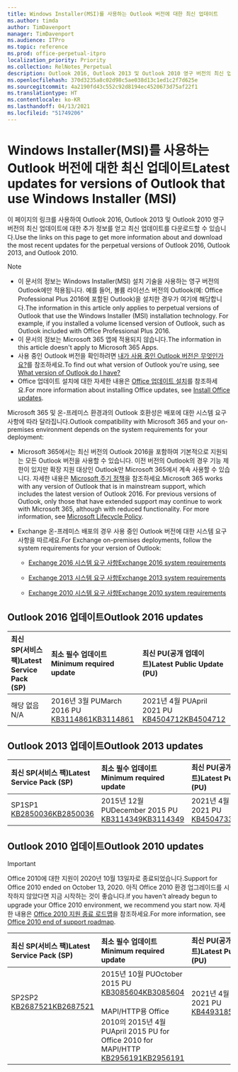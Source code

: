 ```yaml
---
title: Windows Installer(MSI)를 사용하는 Outlook 버전에 대한 최신 업데이트
ms.author: timda
author: TimDavenport
manager: TimDavenport
ms.audience: ITPro
ms.topic: reference
ms.prod: office-perpetual-itpro
localization_priority: Priority
ms.collection: RelNotes_Perpetual
description: Outlook 2016, Outlook 2013 및 Outlook 2010 영구 버전의 최신 업데이트 정보에 대한 링크를 IT 전문가에게 제공합니다.
ms.openlocfilehash: 370d3235a8c02d98c5ae038d13c1ed1c2f7d625e
ms.sourcegitcommit: 4a2190fd43c552c92d8194ec4520673d75af22f1
ms.translationtype: HT
ms.contentlocale: ko-KR
ms.lasthandoff: 04/13/2021
ms.locfileid: "51749206"
---
```

# <a name="latest-updates-for-versions-of-outlook-that-use-windows-installer-msi"></a><span data-ttu-id="1ac22-103">Windows Installer(MSI)를 사용하는 Outlook 버전에 대한 최신 업데이트</span><span class="sxs-lookup"><span data-stu-id="1ac22-103">Latest updates for versions of Outlook that use Windows Installer (MSI)</span></span>

<span data-ttu-id="1ac22-104">이 페이지의 링크를 사용하여 Outlook 2016, Outlook 2013 및 Outlook 2010 영구 버전의 최신 업데이트에 대한 추가 정보를 얻고 최신 업데이트를 다운로드할 수 있습니다.</span><span class="sxs-lookup"><span data-stu-id="1ac22-104">Use the links on this page to get more information about and download the most recent updates for the perpetual versions of Outlook 2016, Outlook 2013, and Outlook 2010.</span></span>
  
> [!NOTE]
> - <span data-ttu-id="1ac22-p101">이 문서의 정보는 Windows Installer(MSI) 설치 기술을 사용하는 영구 버전의 Outlook에만 적용됩니다. 예를 들어, 볼륨 라이선스 버전의 Outlook(예: Office Professional Plus 2016에 포함된 Outlook)을 설치한 경우가 여기에 해당합니다.</span><span class="sxs-lookup"><span data-stu-id="1ac22-p101">The information in this article only applies to perpetual versions of Outlook that use the Windows Installer (MSI) installation technology. For example, if you installed a volume licensed version of Outlook, such as Outlook included with Office Professional Plus 2016.</span></span>
> - <span data-ttu-id="1ac22-107">이 문서의 정보는 Microsoft 365 앱에 적용되지 않습니다.</span><span class="sxs-lookup"><span data-stu-id="1ac22-107">The information in this article doesn't apply to Microsoft 365 Apps.</span></span>
> - <span data-ttu-id="1ac22-108">사용 중인 Outlook 버전을 확인하려면 [내가 사용 중인 Outlook 버전은 무엇인가요?](https://support.office.com/article/b3a9568c-edb5-42b9-9825-d48d82b2257c)를 참조하세요.</span><span class="sxs-lookup"><span data-stu-id="1ac22-108">To find out what version of Outlook you're using, see [What version of Outlook do I have?](https://support.office.com/article/b3a9568c-edb5-42b9-9825-d48d82b2257c)</span></span>
> - <span data-ttu-id="1ac22-109">Office 업데이트 설치에 대한 자세한 내용은 [Office 업데이트 설치](https://support.office.com/article/2ab296f3-7f03-43a2-8e50-46de917611c5)를 참조하세요.</span><span class="sxs-lookup"><span data-stu-id="1ac22-109">For more information about installing Office updates, see [Install Office updates](https://support.office.com/article/2ab296f3-7f03-43a2-8e50-46de917611c5).</span></span> 
  
<span data-ttu-id="1ac22-110">Microsoft 365 및 온-프레미스 환경과의 Outlook 호환성은 배포에 대한 시스템 요구 사항에 따라 달라집니다.</span><span class="sxs-lookup"><span data-stu-id="1ac22-110">Outlook compatibility with Microsoft 365 and your on-premises environment depends on the system requirements for your deployment:</span></span>
  
- <span data-ttu-id="1ac22-p102">Microsoft 365에서는 최신 버전의 Outlook 2016을 포함하여 기본적으로 지원되는 모든 Outlook 버전을 사용할 수 있습니다. 이전 버전의 Outlook의 경우 기능 제한이 있지만 확장 지원 대상인 Outlook만 Microsoft 365에서 계속 사용할 수 있습니다. 자세한 내용은 [Microsoft 주기 정책](https://support.microsoft.com/lifecycle)을 참조하세요.</span><span class="sxs-lookup"><span data-stu-id="1ac22-p102">Microsoft 365 works with any version of Outlook that is in mainstream support, which includes the latest version of Outlook 2016. For previous versions of Outlook, only those that have extended support may continue to work with Microsoft 365, although with reduced functionality. For more information, see [Microsoft Lifecycle Policy](https://support.microsoft.com/lifecycle).</span></span>
    
- <span data-ttu-id="1ac22-114">Exchange 온-프레미스 배포의 경우 사용 중인 Outlook 버전에 대한 시스템 요구 사항을 따르세요.</span><span class="sxs-lookup"><span data-stu-id="1ac22-114">For Exchange on-premises deployments, follow the system requirements for your version of Outlook:</span></span>
    
  - [<span data-ttu-id="1ac22-115">Exchange 2016 시스템 요구 사항</span><span class="sxs-lookup"><span data-stu-id="1ac22-115">Exchange 2016 system requirements</span></span>](/Exchange/plan-and-deploy/system-requirements)
    
  - [<span data-ttu-id="1ac22-116">Exchange 2013 시스템 요구 사항</span><span class="sxs-lookup"><span data-stu-id="1ac22-116">Exchange 2013 system requirements</span></span>](/exchange/exchange-2013-system-requirements-exchange-2013-help)
    
  - <span data-ttu-id="1ac22-117">[Exchange 2010 시스템 요구 사항](/previous-versions/office/exchange-server-2010/aa996719(v=exchg.141))</span><span class="sxs-lookup"><span data-stu-id="1ac22-117">[Exchange 2010 system requirements](/previous-versions/office/exchange-server-2010/aa996719(v=exchg.141))</span></span>

   
## <a name="outlook-2016-updates"></a><span data-ttu-id="1ac22-118">Outlook 2016 업데이트</span><span class="sxs-lookup"><span data-stu-id="1ac22-118">Outlook 2016 updates</span></span>

|<span data-ttu-id="1ac22-119">**최신 SP(서비스 팩)**</span><span class="sxs-lookup"><span data-stu-id="1ac22-119">**Latest Service Pack (SP)**</span></span>|<span data-ttu-id="1ac22-120">**최소 필수 업데이트**</span><span class="sxs-lookup"><span data-stu-id="1ac22-120">**Minimum required update**</span></span>|<span data-ttu-id="1ac22-121">**최신 PU(공개 업데이트)**</span><span class="sxs-lookup"><span data-stu-id="1ac22-121">**Latest Public Update (PU)**</span></span>|
|:-----|:-----|:-----|
|<span data-ttu-id="1ac22-122">해당 없음</span><span class="sxs-lookup"><span data-stu-id="1ac22-122">N/A</span></span>  <br/> |<span data-ttu-id="1ac22-123">2016년 3월 PU</span><span class="sxs-lookup"><span data-stu-id="1ac22-123">March 2016 PU</span></span> <br/>[<span data-ttu-id="1ac22-124">KB3114861</span><span class="sxs-lookup"><span data-stu-id="1ac22-124">KB3114861</span></span>](https://support.microsoft.com/help/3114861) <br/> |<span data-ttu-id="1ac22-125">2021년 4월 PU</span><span class="sxs-lookup"><span data-stu-id="1ac22-125">April 2021 PU</span></span> <br/>[<span data-ttu-id="1ac22-126">KB4504712</span><span class="sxs-lookup"><span data-stu-id="1ac22-126">KB4504712</span></span>](https://support.microsoft.com/help/4504712) 

## <a name="outlook-2013-updates"></a><span data-ttu-id="1ac22-127">Outlook 2013 업데이트</span><span class="sxs-lookup"><span data-stu-id="1ac22-127">Outlook 2013 updates</span></span>

|<span data-ttu-id="1ac22-128">**최신 SP(서비스 팩)**</span><span class="sxs-lookup"><span data-stu-id="1ac22-128">**Latest Service Pack (SP)**</span></span>|<span data-ttu-id="1ac22-129">**최소 필수 업데이트**</span><span class="sxs-lookup"><span data-stu-id="1ac22-129">**Minimum required update**</span></span>|<span data-ttu-id="1ac22-130">**최신 PU(공개 업데이트)**</span><span class="sxs-lookup"><span data-stu-id="1ac22-130">**Latest Public Update (PU)**</span></span>|
|:-----|:-----|:-----|
|<span data-ttu-id="1ac22-131">SP1</span><span class="sxs-lookup"><span data-stu-id="1ac22-131">SP1</span></span>  <br/>[<span data-ttu-id="1ac22-132">KB2850036</span><span class="sxs-lookup"><span data-stu-id="1ac22-132">KB2850036</span></span>](https://go.microsoft.com/fwlink/p/?LinkId=512538) <br/> |<span data-ttu-id="1ac22-133">2015년 12월 PU</span><span class="sxs-lookup"><span data-stu-id="1ac22-133">December 2015 PU</span></span> <br/>[<span data-ttu-id="1ac22-134">KB3114349</span><span class="sxs-lookup"><span data-stu-id="1ac22-134">KB3114349</span></span>](https://support.microsoft.com/kb/3114349) <br/> |<span data-ttu-id="1ac22-135">2021년 4월 PU</span><span class="sxs-lookup"><span data-stu-id="1ac22-135">April 2021 PU</span></span> <br/>[<span data-ttu-id="1ac22-136">KB4504733</span><span class="sxs-lookup"><span data-stu-id="1ac22-136">KB4504733</span></span>](https://support.microsoft.com/help/4504733)  |
   
## <a name="outlook-2010-updates"></a><span data-ttu-id="1ac22-137">Outlook 2010 업데이트</span><span class="sxs-lookup"><span data-stu-id="1ac22-137">Outlook 2010 updates</span></span>
> [!IMPORTANT]
> <span data-ttu-id="1ac22-138">Office 2010에 대한 지원이 2020년 10월 13일자로 종료되었습니다.</span><span class="sxs-lookup"><span data-stu-id="1ac22-138">Support for Office 2010 ended on October 13, 2020.</span></span> <span data-ttu-id="1ac22-139">아직 Office 2010 환경 업그레이드를 시작하지 않았다면 지금 시작하는 것이 좋습니다.</span><span class="sxs-lookup"><span data-stu-id="1ac22-139">If you haven't already begun to upgrade your Office 2010 environment, we recommend you start now.</span></span> <span data-ttu-id="1ac22-140">자세한 내용은 [Office 2010 지원 종료 로드맵](/DeployOffice/office-2010-end-support-roadmap)을 참조하세요.</span><span class="sxs-lookup"><span data-stu-id="1ac22-140">For more information, see [Office 2010 end of support roadmap](/DeployOffice/office-2010-end-support-roadmap).</span></span>

|<span data-ttu-id="1ac22-141">**최신 SP(서비스 팩)**</span><span class="sxs-lookup"><span data-stu-id="1ac22-141">**Latest Service Pack (SP)**</span></span>|<span data-ttu-id="1ac22-142">**최소 필수 업데이트**</span><span class="sxs-lookup"><span data-stu-id="1ac22-142">**Minimum required update**</span></span>|<span data-ttu-id="1ac22-143">**최신 PU(공개 업데이트)**</span><span class="sxs-lookup"><span data-stu-id="1ac22-143">**Latest Public Update (PU)**</span></span>|
|:-----|:-----|:-----|
|<span data-ttu-id="1ac22-144">SP2</span><span class="sxs-lookup"><span data-stu-id="1ac22-144">SP2</span></span> <br/>[<span data-ttu-id="1ac22-145">KB2687521</span><span class="sxs-lookup"><span data-stu-id="1ac22-145">KB2687521</span></span>](https://go.microsoft.com/fwlink/p/?LinkId=512542) <br><br><br><br/> |<span data-ttu-id="1ac22-146">2015년 10월 PU</span><span class="sxs-lookup"><span data-stu-id="1ac22-146">October 2015 PU</span></span> <br/> [<span data-ttu-id="1ac22-147">KB3085604</span><span class="sxs-lookup"><span data-stu-id="1ac22-147">KB3085604</span></span>](https://support.microsoft.com/kb/3085604) <br/><br/>  <span data-ttu-id="1ac22-148">MAPI/HTTP용 Office 2010의 2015년 4월 PU</span><span class="sxs-lookup"><span data-stu-id="1ac22-148">April 2015 PU for Office 2010 for MAPI/HTTP</span></span> <br/> [<span data-ttu-id="1ac22-149">KB2956191</span><span class="sxs-lookup"><span data-stu-id="1ac22-149">KB2956191</span></span>](https://support.microsoft.com/help/2956191/april-14-2015-update-for-office-2010-kb2956191) <br/> |<span data-ttu-id="1ac22-150">2021년 4월 PU</span><span class="sxs-lookup"><span data-stu-id="1ac22-150">April 2021 PU</span></span> <br/>[<span data-ttu-id="1ac22-151">KB4493185</span><span class="sxs-lookup"><span data-stu-id="1ac22-151">KB4493185</span></span>](https://support.microsoft.com/help/4493185) <br><br><br><br/>|
